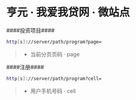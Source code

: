 亨元 · 我爱我贷网 · 微站点
==========================

####投资项目####

```bash
http[s]://server/path/program?page=
```

> + 当前分页页码 · page

####注册####

```bash
http[s]://server/path/program?cell=
```

> + 用户手机号码 · cell